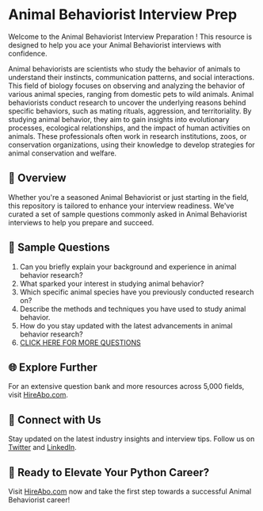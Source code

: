# Animal Behaviorist Interview Prep

Welcome to the Animal Behaviorist Interview Preparation ! This resource is designed to help you ace your Animal Behaviorist interviews with confidence.

Animal behaviorists are scientists who study the behavior of animals to understand their instincts, communication patterns, and social interactions. This field of biology focuses on observing and analyzing the behavior of various animal species, ranging from domestic pets to wild animals. Animal behaviorists conduct research to uncover the underlying reasons behind specific behaviors, such as mating rituals, aggression, and territoriality. By studying animal behavior, they aim to gain insights into evolutionary processes, ecological relationships, and the impact of human activities on animals. These professionals often work in research institutions, zoos, or conservation organizations, using their knowledge to develop strategies for animal conservation and welfare.

## 🚀 Overview

Whether you're a seasoned Animal Behaviorist or just starting in the field, this repository is tailored to enhance your interview readiness. We've curated a set of sample questions commonly asked in Animal Behaviorist interviews to help you prepare and succeed.

## 📝 Sample Questions

1. Can you briefly explain your background and experience in animal behavior research?
2. What sparked your interest in studying animal behavior?
3. Which specific animal species have you previously conducted research on?
4. Describe the methods and techniques you have used to study animal behavior.
5. How do you stay updated with the latest advancements in animal behavior research?
6. [CLICK HERE FOR MORE QUESTIONS](https://hireabo.com/job/5_1_46/Animal%20Behaviorist)

## 🌐 Explore Further

For an extensive question bank and more resources across 5,000 fields, visit [HireAbo.com](https://www.hireabo.com).

## 📱 Connect with Us

Stay updated on the latest industry insights and interview tips. Follow us on [Twitter](https://twitter.com/hireabo) and [LinkedIn](https://www.linkedin.com/in/hire-abo-3609972a8/).

## 🚀 Ready to Elevate Your Python Career?

Visit [HireAbo.com](https://www.hireabo.com) now and take the first step towards a successful Animal Behaviorist career!